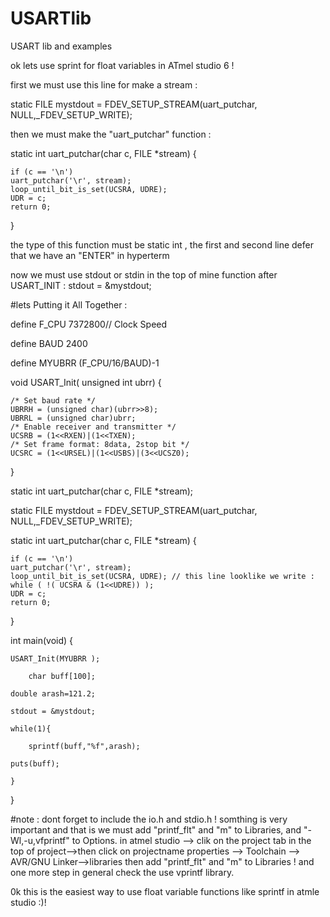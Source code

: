 USARTlib
========

USART lib and examples


ok lets use sprint for float variables in ATmel studio 6 !

first we must use this line for make a stream :

static FILE mystdout = FDEV_SETUP_STREAM(uart_putchar, NULL,_FDEV_SETUP_WRITE);

then we must make the "uart_putchar" function :

static int uart_putchar(char c, FILE *stream)
{

	if (c == '\n')
	uart_putchar('\r', stream);
	loop_until_bit_is_set(UCSRA, UDRE);
	UDR = c;
	return 0;
}


the type of this function must be static int , the first and second line defer that we have an "ENTER" in hyperterm

now we must use stdout or stdin in the top of mine function after USART_INIT :
stdout = &mystdout;

#lets Putting it All Together :

define F_CPU 7372800// Clock Speed

define BAUD 2400

define MYUBRR (F_CPU/16/BAUD)-1


void USART_Init( unsigned int ubrr)
{

	/* Set baud rate */
	UBRRH = (unsigned char)(ubrr>>8);
	UBRRL = (unsigned char)ubrr;
	/* Enable receiver and transmitter */
	UCSRB = (1<<RXEN)|(1<<TXEN);
	/* Set frame format: 8data, 2stop bit */
	UCSRC = (1<<URSEL)|(1<<USBS)|(3<<UCSZ0);
}


static int uart_putchar(char c, FILE *stream);

static FILE mystdout = FDEV_SETUP_STREAM(uart_putchar, NULL,_FDEV_SETUP_WRITE);

static int uart_putchar(char c, FILE *stream)
{

	if (c == '\n')
	uart_putchar('\r', stream);
	loop_until_bit_is_set(UCSRA, UDRE); // this line looklike we write : while ( !( UCSRA & (1<<UDRE)) );
	UDR = c;
	return 0;
}


int main(void)
{

	USART_Init(MYUBRR );
	
        char buff[100];
        
	double arash=121.2;
	
	stdout = &mystdout;
	
	while(1){
	
    	sprintf(buff,"%f",arash);
    	
	puts(buff);
		
	}
	
}


#note :
dont forget to include the io.h and stdio.h !
somthing is very important and that is we must add "printf_flt" and "m" to Libraries, and "-Wl,-u,vfprintf" to Options.
in atmel studio --> clik on the project tab in the top of project-->then click on projectname properties --> Toolchain -->
AVR/GNU Linker-->libraries then add "printf_flt" and "m" to Libraries ! and one more step in general check the use vprintf library.

0k this is the easiest way to use float variable functions like sprintf in atmle studio :)! 
